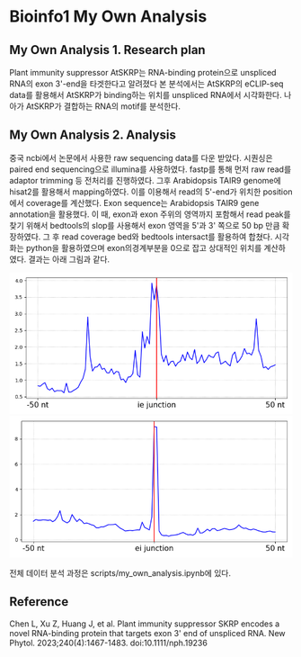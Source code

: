 # Bioinfo1 My Own Analysis

## My Own Analysis 1. Research plan
Plant immunity suppressor AtSKRP는 RNA-binding protein으로 unspliced RNA의 exon 3'-end을 타겟한다고 알려졌다
본 분석에서는 AtSKRP의 eCLIP-seq data를 활용해서 AtSKRP가 binding하는 위치를 unspliced RNA에서 시각화한다.
나아가 AtSKRP가 결합하는 RNA의 motif를 분석한다.

## My Own Analysis 2. Analysis
중국 ncbi에서 논문에서 사용한 raw sequencing data를 다운 받았다. 시퀀싱은 paired end sequencing으로 illumina를 사용하였다. fastp를 통해 먼저 raw read를 adaptor trimming 등 전처리를 진행하였다. 그후 Arabidopsis TAIR9 genome에 hisat2를 활용해서 mapping하였다. 이를 이용해서 read의 5'-end가 위치한 position에서 coverage를 계산했다.
Exon sequence는 Arabidopsis TAIR9 gene annotation을 활용했다. 이 때, exon과 exon 주위의 영역까지 포함해서 read peak를 찾기 위해서 bedtools의 slop를 사용해서 exon 영역을 5'과 3' 쪽으로 50 bp 만큼 확장하였다. 그 후 read coverage bed와 bedtools intersact를 활용하여 합쳤다.
시각화는 python을 활용하였으며 exon의경계부분을 0으로 잡고 상대적인 위치를 계산하였다. 결과는 아래 그림과 같다.

![nn](./results/ie_junction.png)
![nn](./results/ei_junction.png)

전체 데이터 분석 과정은 scripts/my_own_analysis.ipynb에 있다.

## Reference
Chen L, Xu Z, Huang J, et al. Plant immunity suppressor SKRP encodes a novel RNA-binding protein that targets exon 3' end of unspliced RNA. New Phytol. 2023;240(4):1467-1483. doi:10.1111/nph.19236



